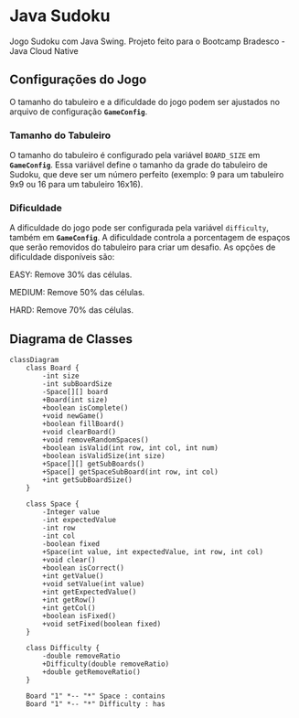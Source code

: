# Java Sudoku

Jogo Sudoku com Java Swing. Projeto feito para o Bootcamp Bradesco - Java Cloud Native

## Configurações do Jogo

O tamanho do tabuleiro e a dificuldade do jogo podem ser ajustados no arquivo de configuração **`GameConfig`**.

### Tamanho do Tabuleiro
O tamanho do tabuleiro é configurado pela variável `BOARD_SIZE` em **`GameConfig`**. Essa variável define o tamanho da grade do tabuleiro de Sudoku, que deve ser um número perfeito (exemplo: 9 para um tabuleiro 9x9 ou 16 para um tabuleiro 16x16).

### Dificuldade
A dificuldade do jogo pode ser configurada pela variável `difficulty`, também em **`GameConfig`**. A dificuldade controla a porcentagem de espaços que serão removidos do tabuleiro para criar um desafio. As opções de dificuldade disponíveis são:

EASY: Remove 30% das células.

MEDIUM: Remove 50% das células.

HARD: Remove 70% das células.

## Diagrama de Classes

```mermaid
classDiagram
    class Board {
        -int size
        -int subBoardSize
        -Space[][] board
        +Board(int size)
        +boolean isComplete()
        +void newGame()
        +boolean fillBoard()
        +void clearBoard()
        +void removeRandomSpaces()
        +boolean isValid(int row, int col, int num)
        +boolean isValidSize(int size)
        +Space[][] getSubBoards()
        +Space[] getSpaceSubBoard(int row, int col)
        +int getSubBoardSize()
    }

    class Space {
        -Integer value
        -int expectedValue
        -int row
        -int col
        -boolean fixed
        +Space(int value, int expectedValue, int row, int col)
        +void clear()
        +boolean isCorrect()
        +int getValue()
        +void setValue(int value)
        +int getExpectedValue()
        +int getRow()
        +int getCol()
        +boolean isFixed()
        +void setFixed(boolean fixed)
    }

    class Difficulty {
        -double removeRatio
        +Difficulty(double removeRatio)
        +double getRemoveRatio()
    }

    Board "1" *-- "*" Space : contains
    Board "1" *-- "*" Difficulty : has

